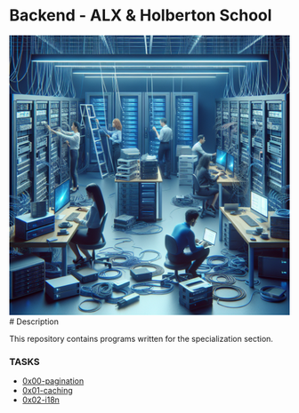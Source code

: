 # Backend - ALX & Holberton School

<img src="image.png" />
# Description

<p>This repository contains programs written for the specialization section.</p>

<h3>TASKS</h3>
<ul>
<li>
<a href="https://github.com/elsaaeid/alx-backend/tree/master/0x00-pagination">
0x00-pagination
</a>
</li>
<li>
<a href="https://github.com/elsaaeid/alx-backend/tree/master/0x01-caching">
0x01-caching
</a>
</li>
<li>
<a href="https://github.com/elsaaeid/alx-backend/tree/master/0x02-i18n">
0x02-i18n
</a>
</li>
</ul>
